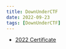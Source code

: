```yaml
---
title: DownUnderCTF
date: 2022-09-23
tags: [DownUnderCTF]
---
```

* [2022 Certificate](/downunderctf/2022.pdf)